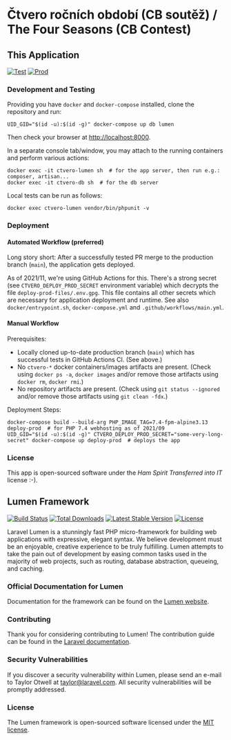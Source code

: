 # Čtvero ročních období (CB soutěž) / The Four Seasons (CB Contest)

## This Application

[![Test](https://github.com/fivaldi/ctvero-rocnich-obdobi/actions/workflows/test.yml/badge.svg)](https://github.com/fivaldi/ctvero-rocnich-obdobi/actions/workflows/test.yml)
[![Prod](https://github.com/fivaldi/ctvero-rocnich-obdobi/actions/workflows/prod.yml/badge.svg)](https://github.com/fivaldi/ctvero-rocnich-obdobi/actions/workflows/prod.yml)

### Development and Testing

Providing you have `docker` and `docker-compose` installed, clone the repository and run:

```
UID_GID="$(id -u):$(id -g)" docker-compose up db lumen
```

Then check your browser at <http://localhost:8000>.

In a separate console tab/window, you may attach to the running containers and perform various actions:

```
docker exec -it ctvero-lumen sh  # for the app server, then run e.g.: composer, artisan...
docker exec -it ctvero-db sh  # for the db server
```

Local tests can be run as follows:

```
docker exec ctvero-lumen vendor/bin/phpunit -v
```

### Deployment

#### Automated Workflow (preferred)

Long story short: After a successfully tested PR merge to the production branch (`main`), the application gets deployed.

As of 2021/11, we're using GitHub Actions for this.
There's a strong secret (see `CTVERO_DEPLOY_PROD_SECRET` environment variable) which decrypts the file `deploy-prod-files/.env.gpg`. This file contains all other secrets which are necessary for application deployment and runtime. See also `docker/entrypoint.sh`, `docker-compose.yml` and `.github/workflows/main.yml`.

#### Manual Workflow

Prerequisites:

- Locally cloned up-to-date production branch (`main`) which has successful tests in GitHub Actions CI. (See above.)
- No `ctvero-*` docker containers/images artifacts are present. (Check using `docker ps -a`, `docker images` and/or remove those artifacts using `docker rm`, `docker rmi`.)
- No repository artifacts are present. (Check using `git status --ignored` and/or remove those artifacts using `git clean -fdx`.)

Deployment Steps:

```
docker-compose build --build-arg PHP_IMAGE_TAG=7.4-fpm-alpine3.13 deploy-prod  # for PHP 7.4 webhosting as of 2021/09
UID_GID="$(id -u):$(id -g)" CTVERO_DEPLOY_PROD_SECRET="some-very-long-secret" docker-compose up deploy-prod  # deploys the app
```

### License

This app is open-sourced software under the *Ham Spirit Transferred into IT* license :-).

## Lumen Framework

[![Build Status](https://travis-ci.org/laravel/lumen-framework.svg)](https://travis-ci.org/laravel/lumen-framework)
[![Total Downloads](https://img.shields.io/packagist/dt/laravel/framework)](https://packagist.org/packages/laravel/lumen-framework)
[![Latest Stable Version](https://img.shields.io/packagist/v/laravel/framework)](https://packagist.org/packages/laravel/lumen-framework)
[![License](https://img.shields.io/packagist/l/laravel/framework)](https://packagist.org/packages/laravel/lumen-framework)

Laravel Lumen is a stunningly fast PHP micro-framework for building web applications with expressive, elegant syntax. We believe development must be an enjoyable, creative experience to be truly fulfilling. Lumen attempts to take the pain out of development by easing common tasks used in the majority of web projects, such as routing, database abstraction, queueing, and caching.

### Official Documentation for Lumen

Documentation for the framework can be found on the [Lumen website](https://lumen.laravel.com/docs).

### Contributing

Thank you for considering contributing to Lumen! The contribution guide can be found in the [Laravel documentation](https://laravel.com/docs/contributions).

### Security Vulnerabilities

If you discover a security vulnerability within Lumen, please send an e-mail to Taylor Otwell at taylor@laravel.com. All security vulnerabilities will be promptly addressed.

### License

The Lumen framework is open-sourced software licensed under the [MIT license](https://opensource.org/licenses/MIT).
